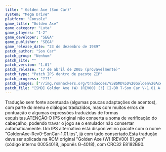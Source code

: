 ```yaml
---
title: " Golden Axe (Son Car)"
system: "Mega Drive"
platform: "Console"
game_title: "Golden Axe"
game_category: "Luta"
game_players: "1-2"
game_developer: "SEGA"
game_publisher: "SEGA"
game_release_date: "23 de dezembro de 1989"
patch_author: "Son Car"
patch_group: "Nenhum"
patch_site: ""
patch_version: "1.01"
patch_release: "17 de abril de 2005 (provavelmente)"
patch_type: "Patch IPS dentro de pacote ZIP"
patch_progress: "???"
patch_images: ["//img.romhackers.org/traducoes/%5BSMD%5D%20Golden%20Axe%20-%20Son%20Car%20-%201.png","//img.romhackers.org/traducoes/%5BSMD%5D%20Golden%20Axe%20-%20Son%20Car%20-%202.png","//img.romhackers.org/traducoes/%5BSMD%5D%20Golden%20Axe%20-%20Son%20Car%20-%203.png"]
patch_file: "[SMD] Golden Axe (W) (REV00) [!] [I-BR T-Son Car V-1.01 A-2005].zip"
---
```

Tradução sem fonte acentuada (algumas poucas adaptações de acentos), com parte do menu e diálogos traduzidos, mas com muitos erros de pontuação e algumas expressões traduzidas de formas esquisitas.ATENÇÃO:O IPS original não conserta a soma de verificação do cabeçalho, podendo travar o jogo se o emulador não consertar automaticamente. Um IPS alternativo está disponível no pacote com o nome "GoldenAxe-Rev0-SonCar-1.01.ips", já com tudo consertado.Esta tradução deve ser aplicada na ROM original "Golden Axe (W) (REV00) [!].gen" (código interno 00054018, japonês G-4018), com CRC32 E8182B90.